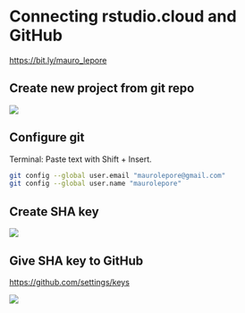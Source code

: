 
Connecting rstudio.cloud and GitHub
===================================

<https://bit.ly/mauro_lepore>

Create new project from git repo
--------------------------------

![](https://i.imgur.com/E1wcTup.png)

Configure git
-------------

Terminal: Paste text with Shift + Insert.

``` bash
git config --global user.email "maurolepore@gmail.com"
git config --global user.name "maurolepore"
```

Create SHA key
--------------

![](https://i.imgur.com/8cyFyn7.png)

Give SHA key to GitHub
----------------------

<https://github.com/settings/keys>

![](https://i.imgur.com/Zu1SmoB.png)
